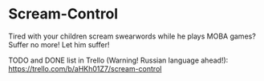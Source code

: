 # Scream-Control
Tired with your children scream swearwords while he plays MOBA games? Suffer no more! Let him suffer!

TODO and DONE list in Trello (Warning! Russian language ahead!): https://trello.com/b/aHKh01Z7/scream-control
